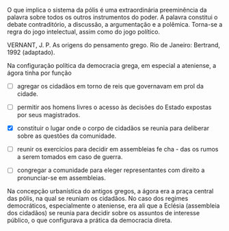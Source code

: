 

O que implica o sistema da pólis é uma extraordinária preeminência da palavra sobre todos os outros instrumentos do poder. A palavra constitui o debate contraditório, a discussão, a argumentação e a polêmica. Torna-se a regra do jogo intelectual, assim como do jogo político.

VERNANT, J. P. As origens do pensamento grego. Rio de Janeiro: Bertrand, 1992 (adaptado).

Na configuração política da democracia grega, em especial a ateniense, a ágora tinha por função



- [ ] agregar os cidadãos em torno de reis que governavam em prol da cidade.
- [ ] permitir aos homens livres o acesso às decisões do Estado expostas por seus magistrados.
- [x] constituir o lugar onde o corpo de cidadãos se reunia para deliberar sobre as questões da comunidade.
- [ ] reunir os exercícios para decidir em assembleias fe cha - das os rumos a serem tomados em caso de guerra.
- [ ] congregar a comunidade para eleger representantes com direito a pronunciar-se em assembleias.


Na concepção urbanística do antigos gregos, a ágora era a praça central das pólis, na qual se reuniam os cidadãos. No caso dos regimes democráticos, especialmente o ateniense, era ali que a Eclésia (assembleia dos cidadãos) se reunia para decidir sobre os assuntos de interesse público, o que configurava a prática da democracia direta.
